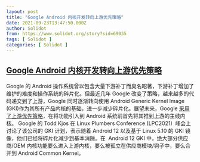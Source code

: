 ```yaml
---
layout: post
title: "Google Android 内核开发转向上游优先策略"
date: 2021-09-23T13:47:50.000Z
author: Solidot
from: https://www.solidot.org/story?sid=69035
tags: [ Solidot ]
categories: [ Solidot ]
---
```

<!--1632404870000-->
[Google Android 内核开发转向上游优先策略](https://www.solidot.org/story?sid=69035)
------

<div>
Google 的 Android 操作系统曾以包含大量下游补丁而臭名昭著，下游补丁增加了维护的难度和操作系统的碎片化。但最近几年 Google 改变了策略，越来越多的代码递交到了上游，Google 同时逐渐转向使用 Android Generic Kernel Image (GKI)作为其所有产品内核的基础，进一步减少碎片化。展望未来，Google <a href="https://www.phoronix.com/scan.php?page=news_item&amp;px=Android-Linux-Upstream-First">采用了上游优先策略</a>，在将功能引入到 Android 系统前首先将其推到上游的主线内核。 Google 的 Todd Kjos 在 Linux Plumbers Conference (LPC2021)&nbsp; 峰会上讨论了该公司的 GKI 计划，表示随着 Android 12 以及基于 Linux 5.10 的 GKI 镜像，他们已经将碎片化减少到基本消除。在&nbsp; Android 12 GKI 中，绝大部分供应商/OEM 内核功能要么进入上游内核，要么被孤立在供应商模块/钩子中，要么合并到 Android Common Kernel。
</div>
